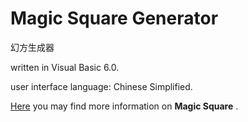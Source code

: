 ﻿# Magic Square Generator

幻方生成器

written in Visual Basic 6.0.

user interface language: Chinese Simplified.

[Here](http://baike.baidu.com/view/5058.htm) you may find more information on **Magic Square** .